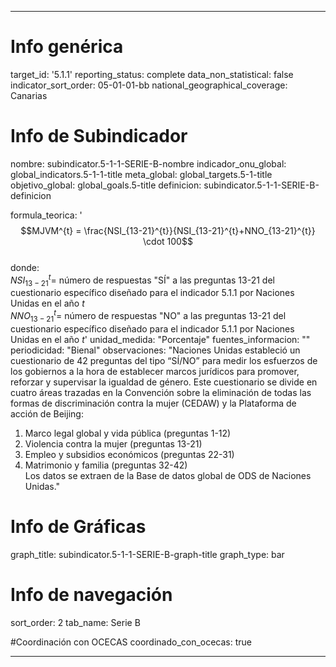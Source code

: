 ---

# Info genérica
target_id: '5.1.1'
reporting_status: complete
data_non_statistical: false
indicator_sort_order: 05-01-01-bb
national_geographical_coverage: Canarias

# Info de Subindicador
nombre: subindicator.5-1-1-SERIE-B-nombre
indicador_onu_global: global_indicators.5-1-1-title
meta_global: global_targets.5-1-title
objetivo_global: global_goals.5-title
definicion: subindicator.5-1-1-SERIE-B-definicion

formula_teorica: '$$MJVM^{t} = \frac{NSI_{13-21}^{t}}{NSI_{13-21}^{t}+NNO_{13-21}^{t}} \cdot 100$$ <br>
donde: <br>
$NSI_{13-21}^{t} =$ número de respuestas "SÍ" a las preguntas 13-21 del cuestionario específico diseñado para el indicador 5.1.1 por Naciones Unidas en el año $t$ <br>
$NNO_{13-21}^{t} =$ número de respuestas "NO" a las preguntas 13-21 del cuestionario específico diseñado para el indicador 5.1.1 por Naciones Unidas en el año $t$'
unidad_medida: "Porcentaje"
fuentes_informacion: ""
periodicidad: "Bienal"
observaciones: "Naciones Unidas estableció un cuestionario de 42 preguntas del tipo “SÍ/NO” para medir los esfuerzos de los gobiernos a la hora de establecer marcos jurídicos para promover, reforzar y supervisar la igualdad de género. Este cuestionario se divide en cuatro áreas trazadas en la Convención sobre la eliminación de todas las formas de discriminación contra la mujer (CEDAW) y la Plataforma de acción de Beijing:<br>
1. Marco legal global y vida pública (preguntas 1-12)<br>
2. Violencia contra la mujer (preguntas 13-21)<br>
3. Empleo y subsidios económicos (preguntas 22-31)<br>
4. Matrimonio y familia (preguntas 32-42)<br>
Los datos se extraen de la Base de datos global de ODS de Naciones Unidas."

# Info de Gráficas
graph_title: subindicator.5-1-1-SERIE-B-graph-title
graph_type: bar

# Info de navegación
sort_order: 2
tab_name: Serie B

#Coordinación con OCECAS
coordinado_con_ocecas: true

---